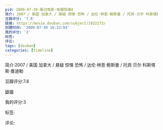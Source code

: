 ```yaml
---
pid: 2009-07-30-看过电影-电锯惊魂4
简介: 2007 / 美国 加拿大 / 悬疑 惊悚 恐怖 / 达伦·林恩·鲍斯曼 / 托宾·贝尔 科斯塔斯·曼迪勒
豆瓣评分: '7.8'
链接: https://movie.douban.com/subject/1922273/
创建时间: '2009-07-30 16:32:04'
我的评分: '3'
标签:
评论:
tags: [douban]
categories: [timeline]
---
```

简介:2007 / 美国 加拿大 / 悬疑 惊悚 恐怖 / 达伦·林恩·鲍斯曼 / 托宾·贝尔 科斯塔斯·曼迪勒

豆瓣评分:7.8

[链接](https://movie.douban.com/subject/1922273/)

我的评分:3

标签:

评论:

